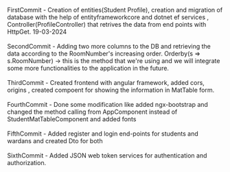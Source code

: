FirstCommit - Creation of entities(Student Profile), creation and migration of database with the help of entityframeworkcore and dotnet ef services , Controller(ProfileController) that retrives the data from end points with HttpGet. 19-03-2024
<br>
<br>
SecondCommit - Adding two more columns to the DB and retrieving the data according to the RoomNumber's increasing order. Orderby(s => s.RoomNumber) -> this is the method that we're using and we will integrate some more functionalities to the application in the future. 
<br>
<br>
ThirdCommit - Created frontend with angular framework, added cors, origins , created compoent for showing the information in MatTable form.
<br>
<br>
FourthCommit - Done some modification like added ngx-bootstrap and changed the method calling from AppComponent instead of StudentMatTableComponent and added fonts
<br>
<br>
FifthCommit -  Added register and login end-points for students and wardans and created Dto for both
<br>
<br>
SixthCommit - Added JSON web token services for authentication and authorization.
<br>
<br>